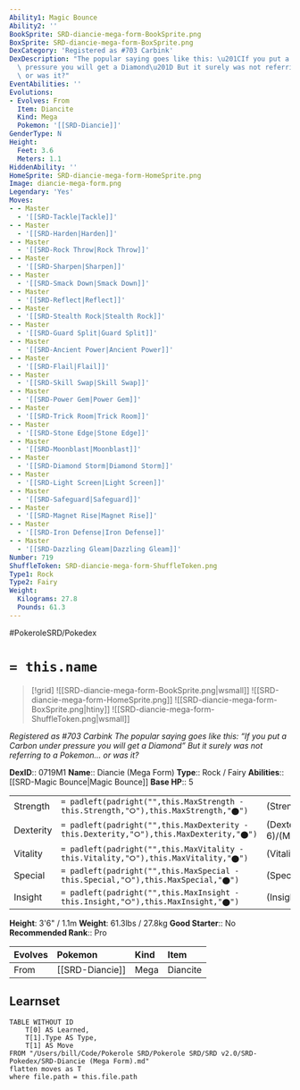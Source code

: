 ```yaml
---
Ability1: Magic Bounce
Ability2: ''
BookSprite: SRD-diancie-mega-form-BookSprite.png
BoxSprite: SRD-diancie-mega-form-BoxSprite.png
DexCategory: 'Registered as #703 Carbink'
DexDescription: "The popular saying goes like this: \u201CIf you put a Carbon under\
  \ pressure you will get a Diamond\u201D But it surely was not referring to a Pokemon...\
  \ or was it?"
EventAbilities: ''
Evolutions:
- Evolves: From
  Item: Diancite
  Kind: Mega
  Pokemon: '[[SRD-Diancie]]'
GenderType: N
Height:
  Feet: 3.6
  Meters: 1.1
HiddenAbility: ''
HomeSprite: SRD-diancie-mega-form-HomeSprite.png
Image: diancie-mega-form.png
Legendary: 'Yes'
Moves:
- - Master
  - '[[SRD-Tackle|Tackle]]'
- - Master
  - '[[SRD-Harden|Harden]]'
- - Master
  - '[[SRD-Rock Throw|Rock Throw]]'
- - Master
  - '[[SRD-Sharpen|Sharpen]]'
- - Master
  - '[[SRD-Smack Down|Smack Down]]'
- - Master
  - '[[SRD-Reflect|Reflect]]'
- - Master
  - '[[SRD-Stealth Rock|Stealth Rock]]'
- - Master
  - '[[SRD-Guard Split|Guard Split]]'
- - Master
  - '[[SRD-Ancient Power|Ancient Power]]'
- - Master
  - '[[SRD-Flail|Flail]]'
- - Master
  - '[[SRD-Skill Swap|Skill Swap]]'
- - Master
  - '[[SRD-Power Gem|Power Gem]]'
- - Master
  - '[[SRD-Trick Room|Trick Room]]'
- - Master
  - '[[SRD-Stone Edge|Stone Edge]]'
- - Master
  - '[[SRD-Moonblast|Moonblast]]'
- - Master
  - '[[SRD-Diamond Storm|Diamond Storm]]'
- - Master
  - '[[SRD-Light Screen|Light Screen]]'
- - Master
  - '[[SRD-Safeguard|Safeguard]]'
- - Master
  - '[[SRD-Magnet Rise|Magnet Rise]]'
- - Master
  - '[[SRD-Iron Defense|Iron Defense]]'
- - Master
  - '[[SRD-Dazzling Gleam|Dazzling Gleam]]'
Number: 719
ShuffleToken: SRD-diancie-mega-form-ShuffleToken.png
Type1: Rock
Type2: Fairy
Weight:
  Kilograms: 27.8
  Pounds: 61.3
---
```


#PokeroleSRD/Pokedex

# `= this.name`

> [!grid]
> ![[SRD-diancie-mega-form-BookSprite.png|wsmall]]
> ![[SRD-diancie-mega-form-HomeSprite.png]]
> ![[SRD-diancie-mega-form-BoxSprite.png|htiny]]
> ![[SRD-diancie-mega-form-ShuffleToken.png|wsmall]]


*Registered as #703 Carbink*
*The popular saying goes like this: “If you put a Carbon under pressure you will get a Diamond” But it surely was not referring to a Pokemon... or was it?*

**DexID**:: 0719M1
**Name**:: Diancie (Mega Form)
**Type**:: Rock / Fairy
**Abilities**:: [[SRD-Magic Bounce|Magic Bounce]]
**Base HP**:: 5

|           |                                                                                        |                                          |
| --------- | -------------------------------------------------------------------------------------- | ---------------------------------------- |
| Strength  | `= padleft(padright("",this.MaxStrength - this.Strength,"⭘"),this.MaxStrength,"⬤")`    | (Strength::8)/(MaxStrength::8)   |
| Dexterity | `= padleft(padright("",this.MaxDexterity - this.Dexterity,"⭘"),this.MaxDexterity,"⬤")` | (Dexterity:: 6)/(MaxDexterity::6) |
| Vitality  | `= padleft(padright("",this.MaxVitality - this.Vitality,"⭘"),this.MaxVitality,"⬤")`    | (Vitality::6)/(MaxVitality::6)   |
| Special   | `= padleft(padright("",this.MaxSpecial - this.Special,"⭘"),this.MaxSpecial,"⬤")`       | (Special::8)/(MaxSpecial::8)     |
| Insight   | `= padleft(padright("",this.MaxInsight - this.Insight,"⭘"),this.MaxInsight,"⬤")`       | (Insight::6)/(MaxInsight::6)     |

**Height**: 3'6" / 1.1m
**Weight**: 61.3lbs / 27.8kg
**Good Starter**:: No
**Recommended Rank**:: Pro

| Evolves   | Pokemon         | Kind   | Item     |
|:----------|:----------------|:-------|:---------|
| From      | [[SRD-Diancie]] | Mega   | Diancite |

## Learnset

```dataview
TABLE WITHOUT ID
    T[0] AS Learned,
    T[1].Type AS Type,
    T[1] AS Move
FROM "/Users/bill/Code/Pokerole SRD/Pokerole SRD/SRD v2.0/SRD-Pokedex/SRD-Diancie (Mega Form).md"
flatten moves as T
where file.path = this.file.path
```
